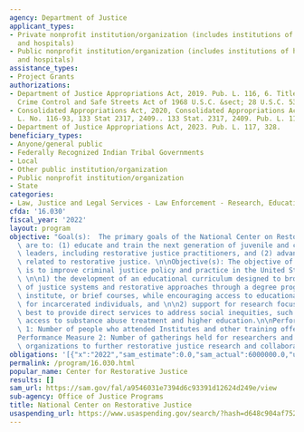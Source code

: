 ```yaml
---
agency: Department of Justice
applicant_types:
- Private nonprofit institution/organization (includes institutions of higher education
  and hospitals)
- Public nonprofit institution/organization (includes institutions of higher education
  and hospitals)
assistance_types:
- Project Grants
authorizations:
- Department of Justice Appropriations Act, 2019. Pub. L. 116, 6. Title I of the Omnibus
  Crime Control and Safe Streets Act of 1968 U.S.C. &sect; 28 U.S.C. 530 C.
- Consolidated Appropriations Act, 2020, Consolidated Appropriations Act, 2020, Pub.
  L. No. 116-93, 133 Stat 2317, 2409.. 133 Stat. 2317, 2409. Pub. L. 116, 93.
- Department of Justice Appropriations Act, 2023. Pub. L. 117, 328.
beneficiary_types:
- Anyone/general public
- Federally Recognized Indian Tribal Governments
- Local
- Other public institution/organization
- Public nonprofit institution/organization
- State
categories:
- Law, Justice and Legal Services - Law Enforcement - Research, Education, Training
cfda: '16.030'
fiscal_year: '2022'
layout: program
objective: "Goal(s):  The primary goals of the National Center on Restorative Justice\
  \ are to: (1) educate and train the next generation of juvenile and criminal justice\
  \ leaders, including restorative justice practitioners, and (2) advance research\
  \ related to restorative justice. \n\nObjective(s): The objective of this program\
  \ is to improve criminal justice policy and practice in the United States through:\
  \ \n\n1) the development of an educational curriculum designed to broaden the understanding\
  \ of justice systems and restorative approaches through a degree program, a summer-term\
  \ institute, or brief courses, while encouraging access to educational opportunities\
  \ for incarcerated individuals, and \n\n2) support for research focusing on how\
  \ best to provide direct services to address social inequities, such as simultaneous\
  \ access to substance abuse treatment and higher education.\n\nPerformance Measure\
  \ 1: Number of people who attended Institutes and other training offerings; and,\n\
  Performance Measure 2: Number of gatherings held for researchers and community-based\
  \ organizations to further restorative justice research and collaboration."
obligations: '[{"x":"2022","sam_estimate":0.0,"sam_actual":6000000.0,"usa_spending_actual":3000000.0},{"x":"2023","sam_estimate":3000000.0,"sam_actual":0.0,"usa_spending_actual":0.0},{"x":"2024","sam_estimate":3000000.0,"sam_actual":0.0,"usa_spending_actual":0.0}]'
permalink: /program/16.030.html
popular_name: Center for Restorative Justice
results: []
sam_url: https://sam.gov/fal/a9546031e7394d6c93391d12624d249e/view
sub-agency: Office of Justice Programs
title: National Center on Restorative Justice
usaspending_url: https://www.usaspending.gov/search/?hash=d648c904af752075b779e979c7305a62
---
```

